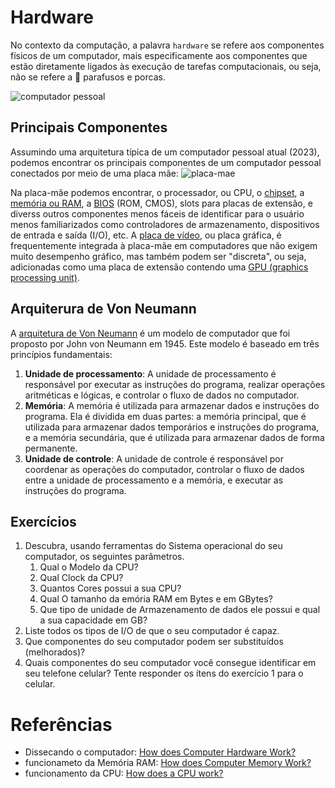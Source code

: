 # Hardware
No contexto da computação, a palavra `hardware` se refere aos componentes físicos de um computador, mais especificamente aos componentes que estão diretamente ligados às execução de tarefas computacionais, ou seja, não se refere a 🔩 parafusos e porcas.

![computador pessoal](https://upload.wikimedia.org/wikipedia/commons/thumb/4/4e/Personal_computer%2C_exploded_6.svg/1920px-Personal_computer%2C_exploded_6.svg.png)

## Principais Componentes 
Assumindo uma arquitetura típica de um computador pessoal atual (2023), podemos encontrar os principais componentes de um computador pessoal conectados por meio de uma placa mãe:
![placa-mae](https://upload.wikimedia.org/wikipedia/commons/b/b7/Computer-motherboard.jpg)

Na placa-mãe podemos encontrar, o processador, ou CPU, o [chipset](https://en.wikipedia.org/wiki/Chipset), a [memória ou RAM](https://en.wikipedia.org/wiki/Random-access_memory), a [BIOS](https://en.wikipedia.org/wiki/BIOS) (ROM, CMOS), slots para placas de extensão, e diverss outros componentes menos fáceis de identificar para o usuário menos familiarizados como controladores de armazenamento, dispositivos de entrada e saída (I/O), etc. A [placa de vídeo](https://en.wikipedia.org/wiki/Video_card), ou placa gráfica, é frequentemente integrada à placa-mãe em computadores que não exigem muito desempenho gráfico, mas também podem ser "discreta", ou seja, adicionadas como uma placa de extensão contendo uma [GPU (graphics processing unit)](https://en.wikipedia.org/wiki/Graphics_processing_unit). 

## Arquiterura de Von Neumann
A [arquitetura de Von Neumann](https://en.wikipedia.org/wiki/Von_Neumann_architecture) é um modelo de computador que foi proposto por John von Neumann em 1945. Este modelo é baseado em três princípios fundamentais:
1. **Unidade de processamento**: A unidade de processamento é responsável por executar as instruções do programa, realizar operações aritméticas e lógicas, e controlar o fluxo de dados no computador.
2. **Memória**: A memória é utilizada para armazenar dados e instruções do programa. Ela é dividida em duas partes: a memória principal, que é utilizada para armazenar dados temporários e instruções do programa, e a memória secundária, que é utilizada para armazenar dados de forma permanente.
3. **Unidade de controle**: A unidade de controle é responsável por coordenar as operações do computador, controlar o fluxo de dados entre a unidade de processamento e a memória, e executar as instruções do programa.



## Exercícios

1. Descubra, usando ferramentas do Sistema operacional do seu computador, os seguintes parâmetros.
   1. Qual o Modelo da CPU?
   2. Qual Clock da CPU?
   3. Quantos Cores possui a sua CPU?
   4. Qual O tamanho da emória RAM em Bytes e em GBytes?
   5. Que tipo de unidade de Armazenamento de dados ele possui e qual a sua capacidade em GB?
2. Liste todos os tipos de I/O de que o seu computador é capaz.
3. Que componentes do seu computador podem ser substituídos (melhorados)?
4. Quais componentes do seu computador você consegue identificar em seu telefone celular? Tente responder os ítens do exercício 1 para o celular.


# Referências

 - Dissecando o computador: [How does Computer Hardware Work?](https://youtu.be/d86ws7mQYIg?si=EgLe4Ms8qiChGEE3)
 -  funcionameto da Memória RAM: [How does Computer Memory Work?](https://youtu.be/7J7X7aZvMXQ?si=q070Dz2wGTPZpYYk)
 - funcionamento da CPU: [How does a CPU work?](https://youtu.be/42KTvGYQYn0?si=3z3z3z3z3z3z3z3z)
